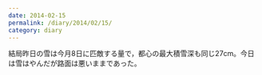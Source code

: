 ```yaml
---
date: 2014-02-15
permalink: /diary/2014/02/15/
category: diary
---
```


結局昨日の雪は今月8日に匹敵する量で，都心の最大積雪深も同じ27cm。今日は雪はやんだが路面は悪いままであった。